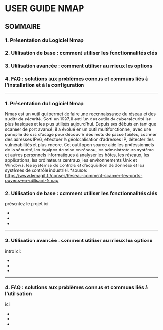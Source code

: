 # **USER GUIDE NMAP**

## **SOMMAIRE**

### 1. Présentation du Logiciel Nmap

### 2. Utilisation de base : comment utiliser les fonctionnalités clés

### 3. Utilisation avancée : comment utiliser au mieux les options
    
### 4. FAQ : solutions aux problèmes connus et communs liés à l’installation et à la configuration
    
---

### 1. Présentation du Logiciel Nmap

Nmap est un outil qui permet de faire une reconnaissance du réseau et des audits de sécurité. Sorti en 1997, il est l’un des outils de cybersécurité les plus basiques et les plus utilisés aujourd’hui. Depuis ses débuts en tant que scanner de port avancé, il a évolué en un outil multifonctionnel, avec une panoplie de cas d’usage pour découvrir des mots de passe faibles, scanner des adresses IPv6, effectuer la géolocalisation d’adresses IP, détecter des vulnérabilités et plus encore.
Cet outil open source aide les professionnels de la sécurité, les équipes de mise en réseau, les administrateurs système et autres personnels informatiques à analyser les hôtes, les réseaux, les applications, les ordinateurs centraux, les environnements Unix et Windows, les systèmes de contrôle et d’acquisition de données et les systèmes de contrôle industriel.
*source: https://www.lemagit.fr/conseil/Reseau-comment-scanner-les-ports-ouverts-en-utilisant-Nmap

### 2. Utilisation de base : comment utiliser les fonctionnalités clés

présentez le projet ici:

*
*
*
---

### 3.  Utilisation avancée : comment utiliser au mieux les options

intro ici:

*
*
*
---

### 4.  FAQ : solutions aux problèmes connus et communs liés à l’utilisation

ici

*
*
*
